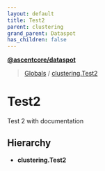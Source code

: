 ```yaml
---
layout: default
title: Test2
parent: clustering
grand_parent: Dataspot
has_children: false
---
```


**[@ascentcore/dataspot](../README.md)**

> [Globals](../globals.md) / [clustering.Test2](clustering_test2)

# Test2

Test 2 with documentation

## Hierarchy

* **clustering.Test2**
